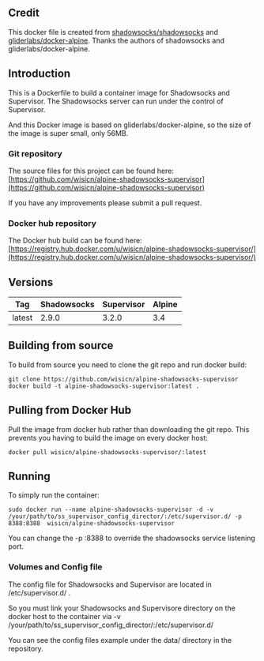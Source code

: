 ## Credit
This docker file is created from [shadowsocks/shadowsocks](https://github.com/shadowsocks/shadowsocks) and [gliderlabs/docker-alpine](https://github.com/gliderlabs/docker-alpine). Thanks the authors of shadowsocks and gliderlabs/docker-alpine.
## Introduction
This is a Dockerfile to build a container image for Shadowsocks and Supervisor. The Shadowsocks server can run under the control of Supervisor.

And this Docker image is based on gliderlabs/docker-alpine, so the size of the image is super small, only 56MB.
### Git repository
The source files for this project can be found here: [https://github.com/wisicn/alpine-shadowsocks-supervisor](https://github.com/wisicn/alpine-shadowsocks-supervisor)

If you have any improvements please submit a pull request.
### Docker hub repository
The Docker hub build can be found here: [https://registry.hub.docker.com/u/wisicn/alpine-shadowsocks-supervisor/](https://registry.hub.docker.com/u/wisicn/alpine-shadowsocks-supervisor/)
## Versions
| Tag | Shadowsocks | Supervisor | Alpine |
|-----|-------|-----|--------|
| latest | 2.9.0 | 3.2.0 | 3.4 |


## Building from source
To build from source you need to clone the git repo and run docker build:
```
git clone https://github.com/wisicn/alpine-shadowsocks-supervisor
docker build -t alpine-shadowsocks-supervisor:latest .
```

## Pulling from Docker Hub
Pull the image from docker hub rather than downloading the git repo. This prevents you having to build the image on every docker host:
```
docker pull wisicn/alpine-shadowsocks-supervisor/:latest
```

## Running
To simply run the container:

```
sudo docker run --name alpine-shadowsocks-supervisor -d -v /your/path/to/ss_supervisor_config_director/:/etc/supervisor.d/ -p 8388:8388  wisicn/alpine-shadowsocks-supervisor
```

You can change the -p <your Port>:8388 to override the shadowsocks service listening port.

### Volumes and Config file
The config file for Shadowsocks and Supervisor are located in /etc/supervisor.d/ .

So you must link your  Shadowsocks and Supervisore directory on the docker host to the container via  -v /your/path/to/ss_supervisor_config_director/:/etc/supervisor.d/

You can see the config files example under the data/ directory in the repository.
